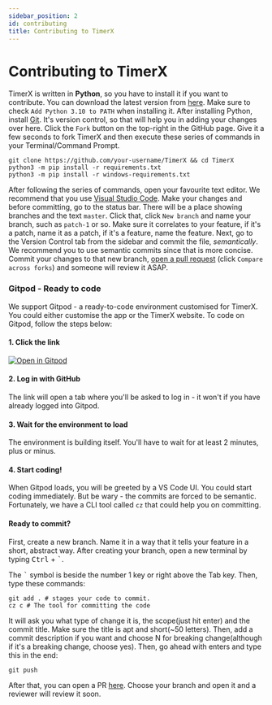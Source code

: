 ```yaml
---
sidebar_position: 2
id: contributing
title: Contributing to TimerX
---
```


# Contributing to TimerX

TimerX is written in **Python**, so you have to install it if you want to contribute.
You can download  the latest version from [here](https://www.python.org/downloads/).
Make sure to check `Add Python 3.10 to PATH` when installing it.
After installing Python, install [Git](https://git-scm.org). It's version control, so that will help you in adding your changes over here.
Click the `Fork` button on the top-right in the GitHub page. Give it a few seconds to fork TimerX and then execute these series of commands in your Terminal/Command Prompt.
```shell
git clone https://github.com/your-username/TimerX && cd TimerX
python3 -m pip install -r requirements.txt
python3 -m pip install -r windows-requirements.txt
```
After following the series of commands, open your favourite text editor. We recommend that you use [Visual Studio Code](https://code.visualstudio.com). Make your changes and before committing, go to the status bar. There will be a place showing branches and the text `master`. Click that, click `New branch` and name your branch, such as `patch-1` or so. Make sure it correlates to your feature, if it's a patch, name it as a patch, if it's a feature, name the feature. Next, go to the Version Control tab from the sidebar and commit the file, _semantically_. We recommend you to use semantic commits since that is more concise.
Commit your changes to that new branch, [open a pull request](https://github.com/sumeshir26/TimerX/compare) (click `Compare across forks`) and someone will review it ASAP.

### Gitpod - Ready to code
We support Gitpod - a ready-to-code environment customised for TimerX. You could either customise the app or the TimerX website. To code on Gitpod, follow the steps below:

#### 1. Click the link
[![Open in Gitpod](https://gitpod.io/button/open-in-gitpod.svg)](https://gitpod.io/#/https://github.com/sumeshir26/TimerX)
#### 2. Log in with GitHub
The link will open a tab where you'll be asked to log in - it won't if you have already logged into Gitpod.
#### 3. Wait for the environment to load
The environment is building itself. You'll have to wait for at least 2 minutes, plus or minus.
#### 4. Start coding!
When Gitpod loads, you will be greeted by a VS Code UI. You could start coding immediately. But be wary - the commits are forced to be semantic. Fortunately, we have a CLI tool called `cz` that could help you on committing.
#### Ready to commit?
First, create a new branch. Name it in a way that it tells your feature in a short, abstract way. After creating your branch, open a new terminal by typing <kbd>Ctrl</kbd> + <kbd>`</kbd>.

The <kbd>`</kbd> symbol is beside the number 1 key or right above the Tab key. Then, type these commands:
```shell
git add . # stages your code to commit.
cz c # The tool for committing the code
```
It will ask you what type of change it is, the scope(just hit enter) and the commit title. Make sure the title is apt and short(~50 letters). Then, add a commit description if you want and choose N for breaking change(although if it's a breaking change, choose yes). Then, go ahead with enters and type this in the end:
```shell
git push
```
After that, you can open a PR [here](https://github.com/sumeshir26/TimerX/pulls/new). Choose your branch and open it and a reviewer will review it soon.
